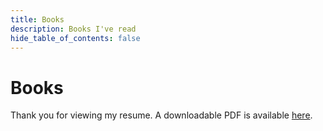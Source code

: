 ```yaml
---
title: Books
description: Books I've read
hide_table_of_contents: false
---
```


# Books
Thank you for viewing my resume. A downloadable PDF is available [here](https://drive.google.com/file/d/1081MbC8kRQ2YG9XJvxFHvACBDK7t4d0u/view?usp=sharing).